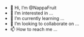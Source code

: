 - 👋 Hi, I’m @NappaFruit
- 👀 I’m interested in ...
- 🌱 I’m currently learning ...
- 💞️ I’m looking to collaborate on ...
- 📫 How to reach me ...

<!---
NappaFruit/NappaFruit is a ✨ special ✨ repository because its `README.md` (this file) appears on your GitHub profile.
